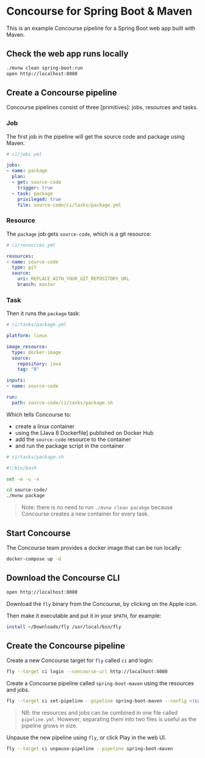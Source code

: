 # Concourse for Spring Boot & Maven

This is an example Concourse pipeline for a Spring Boot web app built with Maven.

## Check the web app runs locally

```sh
./mvnw clean spring-boot:run
open http://localhost:8080
```

## Create a Concourse pipeline

Concourse pipelines consist of three [primitives]: jobs, resources and tasks.

### Job

The first job in the pipeline will get the source code and package using Maven.

```yaml
# ci/jobs.yml

jobs:
- name: package
  plan:
  - get: source-code
    trigger: true
  - task: package
    privileged: true
    file: source-code/ci/tasks/package.yml
```

### Resource

The `package` job gets `source-code`, which is a git resource:

```yaml
# ci/resources.yml

resources:
- name: source-code
  type: git
  source:
    uri: REPLACE_WITH_YOUR_GIT_REPOSITORY_URL
    branch: master
```

### Task

Then it runs the `package` task:

```yaml
# ci/tasks/package.yml

platform: linux

image_resource:
  type: docker-image
  source:
    repository: java
    tag: "8"

inputs:
- name: source-code

run:
  path: source-code/ci/tasks/package.sh
```

Which tells Concourse to:

- create a linux container
- using the [Java 8 Dockerfile] published on Docker Hub
- add the `source-code` resource to the container
- and run the package script in the container

```bash
# ci/tasks/package.sh

#!/bin/bash

set -e -u -x

cd source-code/
./mvnw package
```

> Note: there is no need to run `./mvnw clean pacakge` because Concourse creates a new container for every task.

## Start Concourse

The Concourse team provides a docker image that can be run locally:

```sh
docker-compose up -d
```

## Download the Concourse CLI

```sh
open http://localhost:8080
```

Download the `fly` binary from the Concourse, by clicking on the Apple icon.

Then make it executable and put it in your `$PATH`, for example:

```sh
install ~/Downloads/fly /usr/local/bin/fly
```

## Create the Concourse pipeline

Create a new Concourse target for `fly` called `ci` and login:

```sh
fly --target ci login --concourse-url http://localhost:8080
```

Create a Concourse pipeline called `spring-boot-maven` using the resources and jobs.

```sh
fly --target ci set-pipeline --pipeline spring-boot-maven --config <(cat ci/resources.yml ci/jobs.yml)
```

> NB: the resources and jobs can be combined in one file called `pipeline.yml`. However, separating them into two files is useful as the pipeline grows in size.

Unpause the new pipeline using `fly`, or click Play in the web UI.

```sh
fly --target ci unpause-pipeline --pipeline spring-boot-maven
```